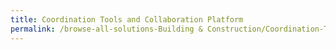 ```yaml
---
title: Coordination Tools and Collaboration Platform
permalink: /browse-all-solutions-Building & Construction/Coordination-Tools-and-Collaboration-Platform
---
```


